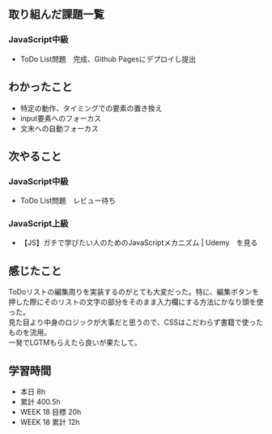 ## 取り組んだ課題一覧 
 ### JavaScript中級
 - ToDo List問題　完成、Github Pagesにデプロイし提出

 ## わかったこと 
 - 特定の動作、タイミングでの要素の置き換え
 - input要素へのフォーカス
 - 文末への自動フォーカス

 ## 次やること
 ### JavaScript中級
 - ToDo List問題　レビュー待ち

 ### JavaScript上級
 - 【JS】ガチで学びたい人のためのJavaScriptメカニズム | Udemy　を見る

 ## 感じたこと 
 ToDoリストの編集周りを実装するのがとても大変だった。特に、編集ボタンを押した際にそのリストの文字の部分をそのまま入力欄にする方法にかなり頭を使った。  
 見た目より中身のロジックが大事だと思うので、CSSはこだわらず書籍で使ったものを流用。  
 一発でLGTMもらえたら良いが果たして。

 ## 学習時間 
 - 本日 8h 
 - 累計 400.5h 
 - WEEK 18 目標 20h 
 - WEEK 18 累計 12h
